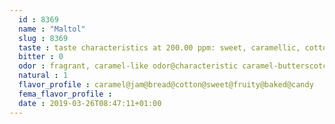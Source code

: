 ```yaml
---
  id : 8369
  name : "Maltol"
  slug : 8369
  taste : taste characteristics at 200.00 ppm: sweet, caramellic, cotton candy with fruity, jammy strawberry nuance
  bitter : 0
  odor : fragrant, caramel-like odor@characteristic caramel-butterscotch odor and suggestive of a fruity-strawberry aroma in dilute solution@caramel-like odor, reminiscent of freshly baked cakes
  natural : 1
  flavor_profile : caramel@jam@bread@cotton@sweet@fruity@baked@candy
  fema_flavor_profile : 
  date : 2019-03-26T08:47:11+01:00
---
```



